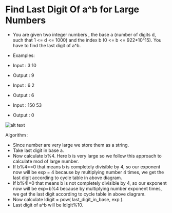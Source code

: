 # Find Last Digit Of a^b for Large Numbers

- You are given two integer numbers , the base a (number of digits d, such that 1 <= d <= 1000) and the index b (0 <= b <= 922*10^15). You have to find the last digit of a^b.

- Examples:

- Input  : 3 10
- Output : 9

- Input  : 6 2
- Output : 6

- Input  : 150 53
- Output : 0


![alt text](http://cdncontribute.geeksforgeeks.org/wp-content/uploads/table4.png "Title")

Algorithm :

- Since number are very large we store them as a string.
- Take last digit in base a.
- Now calculate b%4. Here b is very large so we follow this approach to calculate mod of large number.
- If b%4==0 that means b is completely divisible by 4, so our exponent now will be exp = 4 because by multiplying number 4 times, we get the last digit according to cycle table in above diagram.
- If b%4!=0 that means b is not completely divisible by 4, so our exponent now will be exp=b%4 because by multiplying number exponent times, we get the last digit according to cycle table in above diagram.
- Now calculate ldigit = pow( last_digit_in_base, exp ).
- Last digit of a^b will be ldigit%10.
